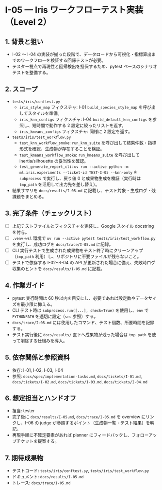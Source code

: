 # I-05 — Iris ワークフローテスト実装（Level 2）

## 1. 背景と狙い
- I-02 〜 I-04 の実装が揃った段階で、データロードから可視化・指標算出までのワークフローを検証する回帰テストが必要。
- テスター視点で再現性と回帰検出を担保するため、pytest ベースのシナリオテストを整備する。

## 2. スコープ
- `tests/iris/conftest.py`
  - `iris_style_map` フィクスチャ: I-01 `build_species_style_map` を呼び出してスタイルを準備。
  - `iris_knn_configs` フィクスチャ: I-04 `build_default_knn_configs` を参照し、短時間で動作する 2 設定に絞ったリストを返す。
  - `iris_kmeans_configs` フィクスチャ: 同様に 2 設定を返す。
- `tests/iris/test_workflow.py`
  - `test_knn_workflow_smoke`: `run_knn_suite` を呼び出して結果件数・指標形式を確認、生成物が存在することを検証。
  - `test_kmeans_workflow_smoke`: `run_kmeans_suite` を呼び出して inertia/silhouette の妥当性を確認。
  - `test_generate_report_cli`: `uv run --active python -m ml.iris.experiments --ticket-id TEST-I-05 --knn-only` を `subprocess` で実行し、戻り値 0 と成果物生成を検証（実行時は `tmp_path` を活用して出力先を差し替え）。
- 結果サマリを `docs/results/I-05.md` に記載し、テスト対象・生成ログ・残課題をまとめる。

## 3. 完了条件（チェックリスト）
- [ ] 上記テストファイルとフィクスチャを実装し、Google スタイル docstring を付与。
- [ ] `.venv-wsl` 環境で `uv run --active pytest tests/iris/test_workflow.py` を実行し、成功ログを `docs/trace/I-05.md` に記録。
- [ ] CLI 実行テストで生成された成果物をテスト終了時にクリーンアップ（`tmp_path` 利用）し、リポジトリに不要ファイルが残らないこと。
- [ ] テストで依存する I-02〜I-04 の API が更新された場合に備え、失敗時ログ収集のヒントを `docs/results/I-05.md` に記載。

## 4. 作業ガイド
- pytest 実行時間は 60 秒以内を目安にし、必要であれば設定数やデータサイズを最小限に抑える。
- CLI テスト時は `subprocess.run([...], check=True)` を使用し、`env` で `PYTHONPATH` を適切に設定（`src` 参照）する。
- `docs/trace/I-05.md` には使用したコマンド、テスト個数、所要時間を記録する。
- テスト実行後に `docs/results/` 直下へ成果物が残った場合は `tmp_path` を使って削除する仕組みを導入。

## 5. 依存関係と参照資料
- 依存: I-01, I-02, I-03, I-04
- 参照: `docs/spec/implementation-tasks.md`, `docs/tickets/I-01.md`, `docs/tickets/I-02.md`, `docs/tickets/I-03.md`, `docs/tickets/I-04.md`

## 6. 想定担当とハンドオフ
- 担当: tester
- 完了後に `docs/results/I-05.md`, `docs/trace/I-05.md` を overview にリンクし、I-06 の judge が参照するポイント（生成物一覧・テスト結果）を明記。
- 再現手順に不確定要素があれば planner にフィードバックし、フォローアップチケットを提案する。

## 7. 期待成果物
- テストコード: `tests/iris/conftest.py`, `tests/iris/test_workflow.py`
- ドキュメント: `docs/results/I-05.md`
- トレース: `docs/trace/I-05.md`
